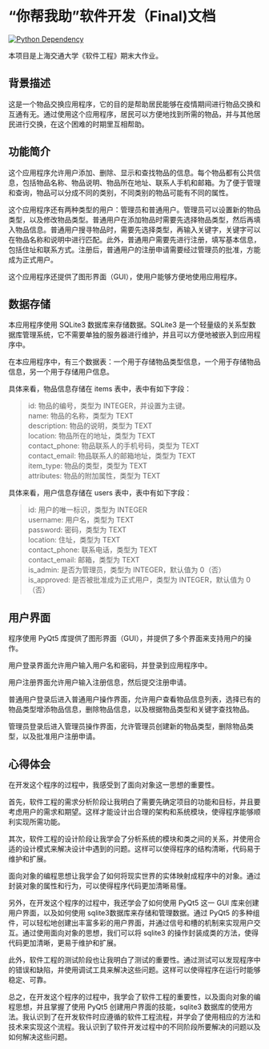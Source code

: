 # “你帮我助”软件开发（Final)文档

[![Python Dependency](https://img.shields.io/badge/Python-v3.x-blue)](https://www.python.org)

本项目是上海交通大学《软件工程》期末大作业。

## 背景描述

这是一个物品交换应用程序，它的目的是帮助居民能够在疫情期间进行物品交换和互通有无。通过使用这个应用程序，居民可以方便地找到所需的物品，并与其他居民进行交换，在这个困难的时期里互相帮助。

## 功能简介

这个应用程序允许用户添加、删除、显示和查找物品的信息。每个物品都有公共信息，包括物品名称、物品说明、物品所在地址、联系人手机和邮箱。为了便于管理和查询，物品可以分成不同的类别，不同类别的物品可能有不同的属性。

这个应用程序还有两种类型的用户：管理员和普通用户。管理员可以设置新的物品类型，以及修改物品类型。普通用户在添加物品时需要先选择物品类型，然后再填入物品信息。普通用户搜寻物品时，需要先选择类型，再输入关键字，关键字可以在物品名称和说明中进行匹配。此外，普通用户需要先进行注册，填写基本信息，包括住址和联系方式。注册后，普通用户的注册申请需要经过管理员的批准，方能成为正式用户。

这个应用程序还提供了图形界面（GUI），使用户能够方便地使用应用程序。

## 数据存储

本应用程序使用 SQLite3 数据库来存储数据。SQLite3 是一个轻量级的关系型数据库管理系统，它不需要单独的服务器进行维护，并且可以方便地被嵌入到应用程序中。

在本应用程序中，有三个数据表：一个用于存储物品类型信息，一个用于存储物品信息，另一个用于存储用户信息。

具体来看，物品信息存储在 items 表中，表中有如下字段：

> id: 物品的编号，类型为 INTEGER，并设置为主键。  
> name: 物品的名称，类型为 TEXT  
> description: 物品的说明，类型为 TEXT  
> location: 物品所在的地址，类型为 TEXT  
> contact_phone: 物品联系人的手机号码，类型为 TEXT  
> contact_email: 物品联系人的邮箱地址，类型为 TEXT  
> item_type: 物品的类型，类型为 TEXT  
> attributes: 物品的附加属性，类型为 TEXT  

具体来看，用户信息存储在 users 表中，表中有如下字段：  

> id: 用户的唯一标识，类型为 INTEGER  
username: 用户名，类型为 TEXT  
password: 密码，类型为 TEXT  
location: 住址，类型为 TEXT  
contact_phone: 联系电话，类型为 TEXT  
contact_email: 邮箱，类型为 TEXT  
is_admin: 是否为管理员，类型为 INTEGER，默认值为 0（否）  
is_approved: 是否被批准成为正式用户，类型为 INTEGER，默认值为 0（否）  

## 用户界面  

程序使用 PyQt5 库提供了图形界面（GUI），并提供了多个界面来支持用户的操作。  

用户登录界面允许用户输入用户名和密码，并登录到应用程序中。  

用户注册界面允许用户输入注册信息，然后提交注册申请。  

普通用户登录后进入普通用户操作界面，允许用户查看物品信息列表，选择已有的物品类型增添物品信息，删除物品信息，以及根据物品类型和关键字查找物品。  

管理员登录后进入管理员操作界面，允许管理员创建新的物品类型，删除物品类型，以及批准用户注册申请。  

## 心得体会  

在开发这个程序的过程中，我感受到了面向对象这一思想的重要性。  

首先，软件工程的需求分析阶段让我明白了需要先确定项目的功能和目标，并且要考虑用户的需求和期望。这样才能设计出合理的架构和系统模块，使得程序能够顺利实现所需功能。  

其次，软件工程的设计阶段让我学会了分析系统的模块和类之间的关系，并使用合适的设计模式来解决设计中遇到的问题。这样可以使得程序的结构清晰，代码易于维护和扩展。  

面向对象的编程思想让我学会了如何将现实世界的实体映射成程序中的对象。通过封装对象的属性和行为，可以使得程序代码更加清晰易懂。

另外，在开发这个程序的过程中，我还学会了如何使用 PyQt5 这一 GUI 库来创建用户界面，以及如何使用 sqlite3数据库来存储和管理数据。通过 PyQt5 的多种组件，可以轻松地创建出丰富多彩的用户界面，并通过信号和槽的机制来实现用户交互。通过使用面向对象的思想，我们可以将 sqlite3 的操作封装成类的方法，使得代码更加清晰，更易于维护和扩展。  

此外，软件工程的测试阶段也让我明白了测试的重要性。通过测试可以发现程序中的错误和缺陷，并使用调试工具来解决这些问题。这样可以使得程序在运行时能够稳定、可靠。  

总之，在开发这个程序的过程中，我学会了软件工程的重要性，以及面向对象的编程思想，并且掌握了使用 PyQt5 创建用户界面的技能，sqlite3 数据库的使用方法。我认识到了在开发软件时应遵循的软件工程流程，并学会了使用相应的方法和技术来实现这个流程。我认识到了软件开发过程中的不同阶段所要解决的问题以及如何解决这些问题。  